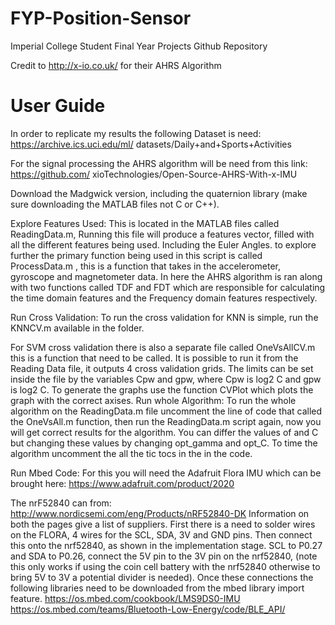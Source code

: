 # FYP-Position-Sensor
Imperial College Student Final Year Projects Github Repository

Credit to http://x-io.co.uk/ for their AHRS Algorithm

# User Guide
In order to replicate my results the following Dataset is need: https://archive.ics.uci.edu/ml/
datasets/Daily+and+Sports+Activities

For the signal processing the AHRS algorithm will be need from this link: https://github.com/
xioTechnologies/Open-Source-AHRS-With-x-IMU

Download the Madgwick version, including the quaternion library (make sure downloading the MATLAB files not C or C++).

Explore Features Used: This is located in the MATLAB files called ReadingData.m, Running this file will produce a features vector, filled with all the different features being used. Including the Euler Angles. to explore further the primary function being used in this script is called ProcessData.m , this is a function that takes in the accelerometer, gyroscope and magnetometer data. In here the AHRS algorithm is ran along with two functions called TDF and FDT which are responsible for calculating the time domain features and the Frequency domain features respectively.

Run Cross Validation: To run the cross validation for KNN is simple, run the KNNCV.m available in the folder.

For SVM cross validation there is also a separate file called OneVsAllCV.m this is a function that need to be called. It is possible to run it from the Reading Data file, it outputs 4 cross validation grids. The limits can be set inside the file by the variables Cpw and gpw, where Cpw is log2 C and gpw is log2 C. To generate the graphs use the function CVPlot which plots the graph with the correct axises. Run whole Algorithm: To run the whole algorithm on the ReadingData.m file uncomment the line of code that called the OneVsAll.m function, then run the ReadingData.m script again, now you will get correct results for the algorithm. You can differ the values of and C but changing these values by changing opt_gamma and opt_C. To time the algorithm uncomment the all the tic tocs in the in the code.

Run Mbed Code: For this you will need the Adafruit Flora IMU which can be brought here: https://www.adafruit.com/product/2020

The nrF52840 can from: http://www.nordicsemi.com/eng/Products/nRF52840-DK
Information on both the pages give a list of suppliers. First there is a need to solder wires on the FLORA, 4 wires for the SCL, SDA, 3V and GND pins. Then connect this onto the nrf52840, as shown in the implementation stage. SCL to P0.27 and SDA to P0.26, connect the 5V pin to the 3V pin on the nrf52840, (note this only works if using the coin cell battery with the nrf52840 otherwise to bring 5V to 3V a potential divider is needed). Once these connections the following libraries need to be downloaded from the mbed library import feature.
https://os.mbed.com/cookbook/LMS9DS0-IMU
https://os.mbed.com/teams/Bluetooth-Low-Energy/code/BLE_API/
